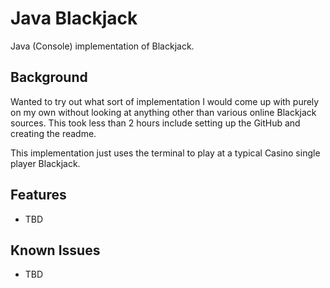 # Java Blackjack

Java (Console) implementation of Blackjack.

## Background

Wanted to try out what sort of implementation I would come up with purely on my own without looking at anything other than various online Blackjack sources.
This took less than 2 hours include setting up the GitHub and creating the readme.

This implementation just uses the terminal to play at a typical Casino single player Blackjack.

## Features

 * TBD

## Known Issues

 * TBD
